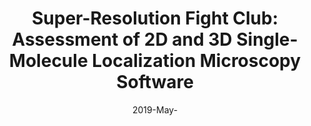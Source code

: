 ---
title: "Super-Resolution Fight Club: Assessment of 2D and 3D Single-Molecule Localization Microscopy Software"
collection: publications
permalink: /publication/2019-May-Super-Resolution-Fight-Club-Assessment-of-2D-and-3D-Single-Molecule-Localization-Microscopy-Software
category: 'journal'
date: 2019-May-
venue: 'Nature Methods---Techniques for Life Scientists and Chemists'
citation: ' D. Sage,  Pham T.-a.,  H. Babcock,  T. Lukes,  T. Pengo,  J. Chao,  R. Velmurugan,  A. Herbert,  A. Agrawal,  S. Colabrese,  A. Wheeler,  A. Archetti,  B. Rieger,  R. Ober,  G.M. Hagen,  J.-B. Sibarita,  J. Ries,  R. Henriques,  M. Unser,  S. Holden, &quot;Super-Resolution Fight Club: Assessment of 2D and 3D Single-Molecule Localization Microscopy Software.&quot; <i>Nature Methods---Techniques for Life Scientists and Chemists</i>, 16, 5, 387--395, May 2019.'
---